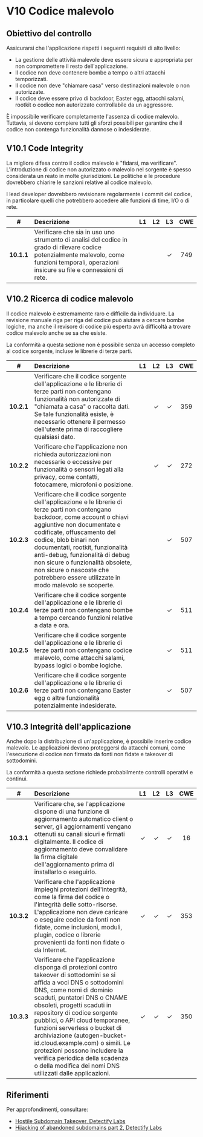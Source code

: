 # V10 Codice malevolo

## Obiettivo del controllo

Assicurarsi che l'applicazione rispetti i seguenti requisiti di alto livello:

* La gestione delle attività malevole deve essere sicura e appropriata per non compromettere il resto dell'applicazione.
* Il codice non deve contenere bombe a tempo o altri attacchi temporizzati.
* Il codice non deve "chiamare casa" verso destinazioni malevole o non autorizzate.
* Il codice deve essere privo di backdoor, Easter egg, attacchi salami, rootkit o codice non autorizzato controllabile da un aggressore.

È impossibile verificare completamente l'assenza di codice malevolo. Tuttavia, si devono compiere tutti gli sforzi possibili per garantire che il codice non contenga funzionalità dannose o indesiderate.

## V10.1 Code Integrity

La migliore difesa contro il codice malevolo è "fidarsi, ma verificare". L'introduzione di codice non autorizzato o malevolo nel sorgente è spesso considerata un reato in molte giurisdizioni. 
Le politiche e le procedure dovrebbero chiarire le sanzioni relative al codice malevolo.

I lead developer dovrebbero revisionare regolarmente i commit del codice, in particolare quelli che potrebbero accedere alle funzioni di time, I/O o di rete.

| # | Descrizione | L1 | L2 | L3 | CWE |
| :---: | :--- | :---: | :---:| :---: | :---: |
| **10.1.1** | Verificare che sia in uso uno strumento di analisi del codice in grado di rilevare codice potenzialmente malevolo, come funzioni temporali, operazioni insicure su file e connessioni di rete.	 | | | ✓ | 749 |

## V10.2 Ricerca di codice malevolo

Il codice malevolo è estremamente raro e difficile da individuare. La revisione manuale riga per riga del codice può aiutare a cercare bombe logiche, ma anche il revisore di codice più esperto avrà difficoltà a trovare codice malevolo anche se sa che esiste.

La conformità a questa sezione non è possibile senza un accesso completo al codice sorgente, incluse le librerie di terze parti.

| # | Descrizione | L1 | L2 | L3 | CWE |
| :---: | :--- | :---: | :---:| :---: | :---: |
| **10.2.1** | Verificare che il codice sorgente dell'applicazione e le librerie di terze parti non contengano funzionalità non autorizzate di "chiamata a casa" o raccolta dati. Se tale funzionalità esiste, è necessario ottenere il permesso dell'utente prima di raccogliere qualsiasi dato.	 | | ✓ | ✓ | 359 |
| **10.2.2** | Verificare che l'applicazione non richieda autorizzazioni non necessarie o eccessive per funzionalità o sensori legati alla privacy, come contatti, fotocamere, microfoni o posizione.	 | | ✓ | ✓ | 272 |
| **10.2.3** | Verificare che il codice sorgente dell'applicazione e le librerie di terze parti non contengano backdoor, come account o chiavi aggiuntive non documentate e codificate, offuscamento del codice, blob binari non documentati, rootkit, funzionalità anti-debug, funzionalità di debug non sicure o funzionalità obsolete, non sicure o nascoste che potrebbero essere utilizzate in modo malevolo se scoperte.	 | | | ✓ | 507 |
| **10.2.4** | Verificare che il codice sorgente dell'applicazione e le librerie di terze parti non contengano bombe a tempo cercando funzioni relative a data e ora.	 | | | ✓ | 511 |
| **10.2.5** | Verificare che il codice sorgente dell'applicazione e le librerie di terze parti non contengano codice malevolo, come attacchi salami, bypass logici o bombe logiche.	 | | | ✓ | 511 |
| **10.2.6** | Verificare che il codice sorgente dell'applicazione e le librerie di terze parti non contengano Easter egg o altre funzionalità potenzialmente indesiderate.	 | | | ✓ | 507 |

## V10.3 Integrità dell'applicazione

Anche dopo la distribuzione di un'applicazione, è possibile inserire codice malevolo. Le applicazioni devono proteggersi da attacchi comuni, come l'esecuzione di codice non firmato da fonti non fidate e takeover di sottodomini.

La conformità a questa sezione richiede probabilmente controlli operativi e continui.

| # | Descrizione | L1 | L2 | L3 | CWE |
| :---: | :--- | :---: | :---:| :---: | :---: |
| **10.3.1** | Verificare che, se l'applicazione dispone di una funzione di aggiornamento automatico client o server, gli aggiornamenti vengano ottenuti su canali sicuri e firmati digitalmente. Il codice di aggiornamento deve convalidare la firma digitale dell'aggiornamento prima di installarlo o eseguirlo.	 | ✓ | ✓ | ✓ | 16 |
| **10.3.2** | Verificare che l'applicazione impieghi protezioni dell'integrità, come la firma del codice o l'integrità delle sotto-risorse. L'applicazione non deve caricare o eseguire codice da fonti non fidate, come inclusioni, moduli, plugin, codice o librerie provenienti da fonti non fidate o da Internet.	 | ✓ | ✓ | ✓ | 353 |
| **10.3.3** | Verificare che l'applicazione disponga di protezioni contro takeover di sottodomini se si affida a voci DNS o sottodomini DNS, come nomi di dominio scaduti, puntatori DNS o CNAME obsoleti, progetti scaduti in repository di codice sorgente pubblici, o API cloud temporanee, funzioni serverless o bucket di archiviazione (autogen-bucket-id.cloud.example.com) o simili. Le protezioni possono includere la verifica periodica della scadenza o della modifica dei nomi DNS utilizzati dalle applicazioni.	 | ✓ | ✓ | ✓ | 350 |

## Riferimenti

Per approfondimenti, consultare:

* [Hostile Subdomain Takeover, Detectify Labs](https://labs.detectify.com/2014/10/21/hostile-subdomain-takeover-using-herokugithubdesk-more/)
* [Hijacking of abandoned subdomains part 2, Detectify Labs](https://labs.detectify.com/2014/12/08/hijacking-of-abandoned-subdomains-part-2/)
